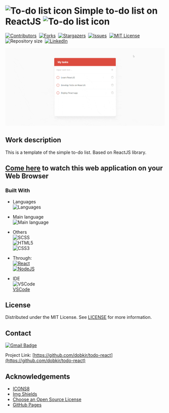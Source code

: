 # ![To-do list icon](https://img.icons8.com/ios/50/000000/checklist--v2.png) Simple to-do list on ReactJS ![To-do list icon](https://img.icons8.com/ios/50/000000/checklist--v2.png) 

[![Contributors][contributors-shield]][contributors-url]&nbsp;
[![Forks][forks-shield]][forks-url]&nbsp;
[![Stargazers][stars-shield]][stars-url]&nbsp;
[![Issues][issues-shield]][issues-url]&nbsp;
[![MIT License][license-shield]][license-url]&nbsp;
![Repository size][repo-size-shield]&nbsp;
[![LinkedIn][linkedin-shield]][linkedin-url]

![Website trailer][product-screenshot]

<!-- WORK DESCRIPTION -->
## Work description

This is a template of the simple to-do list. Based on ReactJS library.

<!-- LINK TO WEBSITE -->
## [Come here](https://dobkir.github.io/todo-react/) to watch this web application on your Web Browser

<!-- TOOLS -->
### Built With

- Languages<br>
![Languages][languages-shield]

- Main language<br>
![Main language][main-language-shield]

- Others<br>
![SCSS](https://img.shields.io/badge/SCSS-27.2%25-bf4080?logo=Html5&logoColor=bf4080&style=for-the-badge)<br>
![HTML5](https://img.shields.io/badge/HTML5-14.4%25-e34c26?logo=HTML5&logoColor=e34c26&style=for-the-badge)<br>
![CSS3](https://img.shields.io/badge/CSS3-3.1%25-563d7c?logo=CSS3&logoColor=563d7c&style=for-the-badge)

- Through:<br>
[![React](https://img.shields.io/badge/React-282c34?style=for-the-badge&logo=React&logoColor=61dafb)](https://reactjs.org/)<br>
[![NodeJS](https://img.shields.io/badge/Node.js-026e00?style=for-the-badge&logo=Node.js&logoColor=fff)](https://nodejs.org/)


- IDE<br>
![VSCode](https://img.icons8.com/color/48/000000/visual-studio-code-2019.png)<br>
 [VSCode](https://code.visualstudio.com/)

<!-- LICENSE -->
## License

Distributed under the MIT License. See [LICENSE](LICENSE.txt) for more information.

<!-- CONTACT -->
## Contact

[![Gmail Badge](https://img.shields.io/badge/Gmail-d14836?style=for-the-badge&logo=Gmail&logoColor=white&link=mailto:p.kirillov2020@gmail.com)](mailto:p.kirillov2020@gmail.com)

Project Link: [https://github.com/dobkir/todo-react](https://github.com/dobkir/todo-react)

<!-- ACKNOWLEDGEMENTS -->
## Acknowledgements
- [ICONS8](https://icons8.com/)
- [Img Shields](https://shields.io)
- [Choose an Open Source License](https://choosealicense.com)
- [GitHub Pages](https://pages.github.com)

<!-- MARKDOWN LINKS & IMAGES -->
<!-- https://www.markdownguide.org/basic-syntax/#reference-style-links -->
[contributors-shield]: https://img.shields.io/github/contributors/dobkir/todo-react.svg?style=for-the-badge
[contributors-url]: https://github.com/dobkir/todo-react/graphs/contributors
[forks-shield]: https://img.shields.io/github/forks/dobkir/todo-react.svg?style=for-the-badge
[forks-url]: https://github.com/dobkir/todo-react/network/members
[stars-shield]: https://img.shields.io/github/stars/dobkir/todo-react.svg?style=for-the-badge
[stars-url]: https://github.com/dobkir/todo-react/stargazers
[issues-shield]: https://img.shields.io/github/issues/dobkir/todo-react.svg?style=for-the-badge
[issues-url]: https://github.com/dobkir/todo-react/issues
[license-shield]: https://img.shields.io/github/license/dobkir/todo-react.svg?style=for-the-badge
[license-url]: https://github.com/dobkir/todo-react/blob/master/LICENSE.txt
[linkedin-shield]: https://img.shields.io/badge/-LinkedIn-black.svg?style=for-the-badge&logo=linkedin&colorB=555
[linkedin-url]: https://www.linkedin.com/in/pavel-kirillov-dobkir
[repo-size-shield]: https://img.shields.io/github/repo-size/dobkir/todo-react.svg?style=for-the-badge
[languages-shield]: https://img.shields.io/github/languages/count/dobkir/todo-react.svg?style=for-the-badge
[main-language-shield]: https://img.shields.io/github/languages/top/dobkir/todo-react.svg?style=for-the-badge&color=f1e05a
[product-screenshot]: https://github.com/dobkir/trailers/blob/master/todo_react_trailer/todo_react_trailer.gif